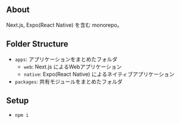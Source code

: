## About
Next.js, Expo(React Native) を含む monorepo。

## Folder Structure
- `apps`: アプリケーションをまとめたフォルダ
  - `web`: Next.js によるWebアプリケーション
  - `native`: Expo(React Native) によるネイティブアプリケーション
- `packages`: 共有モジュールをまとめたフォルダ

## Setup
- `npm i`